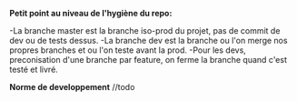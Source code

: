 **Petit point au niveau de l'hygiène du repo:**

-La branche master est la branche iso-prod du projet, pas de commit de dev ou de tests dessus.
-La branche dev est la branche ou l'on merge nos propres branches et ou l'on teste avant la prod.
-Pour les devs, preconisation d'une branche par feature, on ferme la branche quand c'est testé et livré.

**Norme de developpement**
//todo
